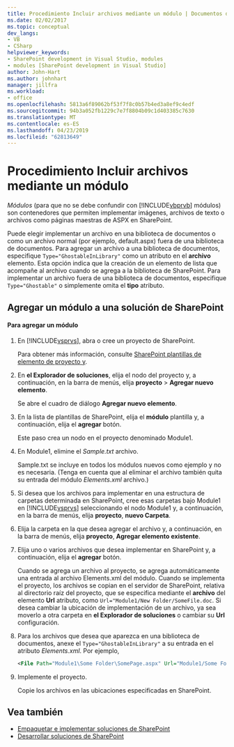 ```yaml
---
title: Procedimiento Incluir archivos mediante un módulo | Documentos de Microsoft
ms.date: 02/02/2017
ms.topic: conceptual
dev_langs:
- VB
- CSharp
helpviewer_keywords:
- SharePoint development in Visual Studio, modules
- modules [SharePoint development in Visual Studio]
author: John-Hart
ms.author: johnhart
manager: jillfra
ms.workload:
- office
ms.openlocfilehash: 5813a6f89062bf53f7f8c0b57b4ed3a8ef9c4edf
ms.sourcegitcommit: 94b3a052fb1229c7e7f8804b09c1d403385c7630
ms.translationtype: MT
ms.contentlocale: es-ES
ms.lasthandoff: 04/23/2019
ms.locfileid: "62813649"
---
```

# <a name="how-to-include-files-by-using-a-module"></a>Procedimiento Incluir archivos mediante un módulo
  *Módulos* (para que no se debe confundir con [!INCLUDE[vbprvb](../sharepoint/includes/vbprvb-md.md)] módulos) son contenedores que permiten implementar imágenes, archivos de texto o archivos como páginas maestras de ASPX en SharePoint.

 Puede elegir implementar un archivo en una biblioteca de documentos o como un archivo normal (por ejemplo, default.aspx) fuera de una biblioteca de documentos. Para agregar un archivo a una biblioteca de documentos, especifique `Type="GhostableInLibrary"` como un atributo en el **archivo** elemento. Esta opción indica que la creación de un elemento de lista que acompañe al archivo cuando se agrega a la biblioteca de SharePoint. Para implementar un archivo fuera de una biblioteca de documentos, especifique `Type="Ghostable"` o simplemente omita el **tipo** atributo.

## <a name="add-a-module-to-a-sharepoint-solution"></a>Agregar un módulo a una solución de SharePoint

#### <a name="to-add-a-module"></a>Para agregar un módulo

1. En [!INCLUDE[vsprvs](../sharepoint/includes/vsprvs-md.md)], abra o cree un proyecto de SharePoint.

     Para obtener más información, consulte [SharePoint plantillas de elemento de proyecto y](../sharepoint/sharepoint-project-and-project-item-templates.md).

2. En **el Explorador de soluciones**, elija el nodo del proyecto y, a continuación, en la barra de menús, elija **proyecto** > **Agregar nuevo elemento**.

     Se abre el cuadro de diálogo **Agregar nuevo elemento**.

3. En la lista de plantillas de SharePoint, elija el **módulo** plantilla y, a continuación, elija el **agregar** botón.

     Este paso crea un nodo en el proyecto denominado Module1.

4. En Module1, elimine el *Sample.txt* archivo.

     Sample.txt se incluye en todos los módulos nuevos como ejemplo y no es necesaria. (Tenga en cuenta que al eliminar el archivo también quita su entrada del módulo *Elements.xml* archivo.)

5. Si desea que los archivos para implementar en una estructura de carpetas determinada en SharePoint, cree esas carpetas bajo Module1 en [!INCLUDE[vsprvs](../sharepoint/includes/vsprvs-md.md)] seleccionando el nodo Module1 y, a continuación, en la barra de menús, elija **proyecto**, **nuevo Carpeta**.

6. Elija la carpeta en la que desea agregar el archivo y, a continuación, en la barra de menús, elija **proyecto**, **Agregar elemento existente**.

7. Elija uno o varios archivos que desea implementar en SharePoint y, a continuación, elija el **agregar** botón.

     Cuando se agrega un archivo al proyecto, se agrega automáticamente una entrada al archivo Elements.xml del módulo. Cuando se implementa el proyecto, los archivos se copian en el servidor de SharePoint, relativa al directorio raíz del proyecto, que se especifica mediante el **archivo** del elemento **Url** atributo, como `Url="Module1/New Folder/SomeFile.doc`. Si desea cambiar la ubicación de implementación de un archivo, ya sea moverlo a otra carpeta en **el Explorador de soluciones** o cambiar su **Url** configuración.

8. Para los archivos que desea que aparezca en una biblioteca de documentos, anexe el `Type="GhostableInLibrary"` a su entrada en el atributo *Elements.xml*. Por ejemplo,

    ```xml
    <File Path="Module1\Some Folder\SomePage.aspx" Url="Module1/Some Folder/SomePage.aspx" Type="GhostableInLibrary" />
    ```

9. Implemente el proyecto.

     Copie los archivos en las ubicaciones especificadas en SharePoint.

## <a name="see-also"></a>Vea también
- [Empaquetar e implementar soluciones de SharePoint](../sharepoint/packaging-and-deploying-sharepoint-solutions.md)
- [Desarrollar soluciones de SharePoint](../sharepoint/developing-sharepoint-solutions.md)

